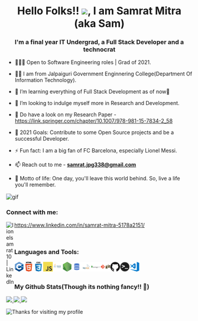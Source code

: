 <h1 align="center">Hello Folks!! <img src="https://raw.githubusercontent.com/MartinHeinz/MartinHeinz/master/wave.gif" width="30px">, I am Samrat Mitra (aka Sam)</h1>
<h3 align="center">I'm a final year IT Undergrad, a Full Stack Developer and a technocrat</h3>

- 🧑🏻‍💻 Open to Software Engineering roles | Grad of 2021. 

- ✌🏻 I am from Jalpaiguri Government Enginnering College(Department Of Information Technology).

- 🌱 I’m learning everything of Full Stack Development as of now🤣

- 👯 I’m looking to indulge myself more in Research and Development.

- 🔰 Do have a look on my Research Paper - https://link.springer.com/chapter/10.1007/978-981-15-7834-2_58

- 🥅 2021 Goals: Contribute to some Open Source projects and be a successful Developer.

- ⚡ Fun fact: I am a big fan of FC Barcelona, especially Lionel Messi. 

- 📫 Reach out to me - **samrat.jpg338@gmail.com**

- 🥅 Motto of life: One day, you'll leave this world behind. So, live a life you'll remember.

<img alt="gif" align="center" src="https://media.giphy.com/media/Y4ak9Ki2GZCbJxAnJD/giphy.gif"/>


### Connect with me:
<img align="left" alt="lionelsamrat10 | LinkedIn" width="22px" src="https://cdn.jsdelivr.net/npm/simple-icons@v3/icons/linkedin.svg" />https://www.linkedin.com/in/samrat-mitra-5178a2151/

<br />

### Languages and Tools:

<img align="left" alt="C++" width="26px" src="https://raw.githubusercontent.com/github/explore/80688e429a7d4ef2fca1e82350fe8e3517d3494d/topics/cpp/cpp.png" />
<img align="left" alt="HTML5" width="26px" src="https://raw.githubusercontent.com/github/explore/80688e429a7d4ef2fca1e82350fe8e3517d3494d/topics/html/html.png" />
<img align="left" alt="CSS3" width="26px" src="https://raw.githubusercontent.com/github/explore/80688e429a7d4ef2fca1e82350fe8e3517d3494d/topics/css/css.png" />
<img align="left" alt="JavaScript" width="26px" src="https://raw.githubusercontent.com/github/explore/80688e429a7d4ef2fca1e82350fe8e3517d3494d/topics/javascript/javascript.png"/>
<img align="left" alt="Java" width="26px" src="https://raw.githubusercontent.com/github/explore/80688e429a7d4ef2fca1e82350fe8e3517d3494d/topics/java/java.png" />
<img align="left" alt="Node.js" width="26px" src="https://raw.githubusercontent.com/github/explore/80688e429a7d4ef2fca1e82350fe8e3517d3494d/topics/nodejs/nodejs.png" />
<img align="left" alt="SQL" width="26px" src="https://raw.githubusercontent.com/github/explore/80688e429a7d4ef2fca1e82350fe8e3517d3494d/topics/sql/sql.png" />
<img align="left" alt="MySQL" width="26px" src="https://raw.githubusercontent.com/github/explore/80688e429a7d4ef2fca1e82350fe8e3517d3494d/topics/mysql/mysql.png" />
<img align="left" alt="MongoDB" width="26px" src="https://raw.githubusercontent.com/github/explore/80688e429a7d4ef2fca1e82350fe8e3517d3494d/topics/mongodb/mongodb.png" />
<img align="left" alt="Git" width="26px" src="https://raw.githubusercontent.com/github/explore/80688e429a7d4ef2fca1e82350fe8e3517d3494d/topics/git/git.png" />
<img align="left" alt="GitHub" width="26px" src="https://raw.githubusercontent.com/github/explore/78df643247d429f6cc873026c0622819ad797942/topics/github/github.png" />
<img align="left" alt="Terminal" width="26px" src="https://raw.githubusercontent.com/github/explore/80688e429a7d4ef2fca1e82350fe8e3517d3494d/topics/terminal/terminal.png" />
<img align="left" alt="Visual Studio Code" width="26px" src="https://raw.githubusercontent.com/github/explore/80688e429a7d4ef2fca1e82350fe8e3517d3494d/topics/visual-studio-code/visual-studio-code.png" />


<br />
<br />

<p align="center">
  <h3 text-align="center">My Github Stats(Though its nothing fancy!! 🤣)</h3>
  <a href="https://github.com/lionelsamrat10">
    <img height="180em" src="https://github-readme-stats.vercel.app/api?username=lionelsamrat10&count_private=true&show_icons=true&hide_border=true&theme=react"/>
    <img height="180em" src="https://github-readme-stats.vercel.app/api/top-langs?username=lionelsamrat10&count_private=true&show_icons=true&theme=tokyonight&include_all_commits=true&hide=css,html&layout=compact&bg_color=00000000&border_color=00000000&langs_count=6"/>
    <img height="180em" src="https://github-readme-streak-stats.herokuapp.com/?user=lionelsamrat10&count_private=true&show_icons=true&theme=tokyonight&include_all_commits=true&background=00000000&border=00000000"/>
  </a>
</p>

<img height="120" alt="Thanks for visiting my profile" width="100%" src="https://github.com/dibyendu415/dibyendu415/blob/master/marquee.svg" />
